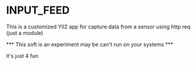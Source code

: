 # INPUT_FEED

This is a customized YII2 app for capture data from a sensor using http req
(just a module)

*** This soft is an experiment may be can't run on your systems ***

it's just 4 fun
